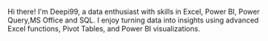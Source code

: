 Hi there! I'm Deepi99, a data enthusiast with skills in Excel, Power BI, Power Query,MS Office and SQL. I enjoy turning data into insights using advanced Excel functions, Pivot Tables, and Power BI visualizations.


